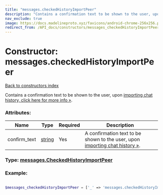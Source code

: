 ```yaml
---
title: "messages.checkedHistoryImportPeer"
description: "Contains a confirmation text to be shown to the user, upon importing chat history, click here for more info »."
nav_exclude: true
image: https://docs.madelineproto.xyz/favicons/android-chrome-256x256.png
redirect_from: /API_docs/constructors/messages_checkedHistoryImportPeer.html
---
```

# Constructor: messages.checkedHistoryImportPeer  
[Back to constructors index](/API_docs/constructors/index.html)



Contains a confirmation text to be shown to the user, upon [importing chat history, click here for more info »](https://core.telegram.org/api/import).

### Attributes:

| Name     |    Type       | Required | Description |
|----------|---------------|----------|-------------|
|confirm\_text|[string](/API_docs/types/string.html) | Yes|A confirmation text to be shown to the user, upon [importing chat history »](https://core.telegram.org/api/import).|



### Type: [messages.CheckedHistoryImportPeer](/API_docs/types/messages.CheckedHistoryImportPeer.html)


### Example:

```php

$messages_checkedHistoryImportPeer = ['_' => 'messages.checkedHistoryImportPeer', 'confirm_text' => 'string'];
```  
